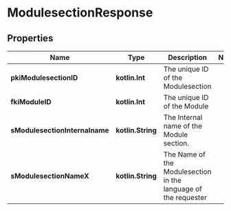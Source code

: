 
# ModulesectionResponse

## Properties
Name | Type | Description | Notes
------------ | ------------- | ------------- | -------------
**pkiModulesectionID** | **kotlin.Int** | The unique ID of the Modulesection | 
**fkiModuleID** | **kotlin.Int** | The unique ID of the Module | 
**sModulesectionInternalname** | **kotlin.String** | The Internal name of the Module section. | 
**sModulesectionNameX** | **kotlin.String** | The Name of the Modulesection in the language of the requester | 



